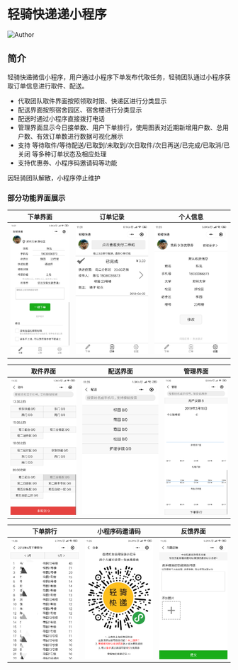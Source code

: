 # 轻骑快递递小程序
![Author](https://img.shields.io/badge/author-@vicchen-blue.svg?style=flat)

## 简介

轻骑快递微信小程序，用户通过小程序下单发布代取任务，轻骑团队通过小程序获取订单信息进行取件、配送。

* 代取团队取件界面按照领取时限、快递区进行分类显示
* 配送界面按照宿舍园区、宿舍楼进行分类显示
* 配送时通过小程序直接拨打电话
* 管理界面显示今日接单数、用户下单排行，使用图表对近期新增用户数、总用户数、有效订单数进行数据可视化展示
* 支持 等待取件/等待配送/已取到/未取到/次日取件/次日再送/已完成/已取消/已关闭 等多种订单状态及相应处理
* 支持优惠券、小程序码邀请码等功能

因轻骑团队解散，小程序停止维护

### 部分功能界面展示


|下单界面|订单记录|个人信息|
|-|-|-|
|![image](https://github.com/VicChen1998/Delivery/blob/master/readme_imgs/order.png?raw=true)|![image](https://github.com/VicChen1998/Delivery/blob/master/readme_imgs/record.png?raw=true)|![image](https://github.com/VicChen1998/Delivery/blob/master/readme_imgs/profile.png?raw=true)|

|取件界面|配送界面|管理界面|
|-|-|-|
|![image](https://github.com/VicChen1998/Delivery/blob/master/readme_imgs/take.png?raw=true)|![image](https://github.com/VicChen1998/Delivery/blob/master/readme_imgs/deliver.png?raw=true)|![image](https://github.com/VicChen1998/Delivery/blob/master/readme_imgs/manage.png?raw=true)|

|下单排行|小程序码邀请码|反馈界面|
|-|-|-|
|![image](https://github.com/VicChen1998/Delivery/blob/master/readme_imgs/rank.jpg?raw=true)|![image](https://github.com/VicChen1998/Delivery/blob/master/readme_imgs/invite_qrcode.png?raw=true)|![image](https://github.com/VicChen1998/Delivery/blob/master/readme_imgs/feedback.png?raw=true)|
